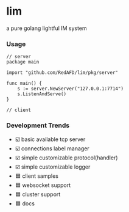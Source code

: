 # lim
a pure golang lightful IM system
### Usage
```golang
// server
package main

import "github.com/RedAFD/lim/pkg/server"

func main() {
    s := server.NewServer("127.0.0.1:7714")
	s.ListenAndServe()
}

// client
```
### Development Trends
- ☑️ basic available tcp server
- ☑️ connections label manager
- ☑️ simple customizable protocol(handler)
- ☑️ simple customizable logger
- 🟦 client samples
- 🟦 websocket support
- 🟦 cluster support
- 🟦 docs